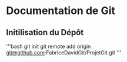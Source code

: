 # Documentation de Git

## Initilisation du Dépôt

'''bash
git init
git remote add origin git@github.com:FabriceDavidGit/ProjetGit.git
'''
